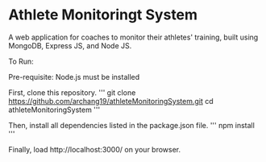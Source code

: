 # Athlete Monitoringt System

A web application for coaches to monitor their athletes' training, built using 
MongoDB, Express JS, and Node JS.

To Run:

Pre-requisite: Node.js must be installed

First, clone this repository.
'''
git clone https://github.com/archang19/athleteMonitoringSystem.git
cd athleteMonitoringSystem
'''

Then, install all dependencies listed in the package.json file.
'''
npm install
'''

Finally, load http://localhost:3000/ on your browser.